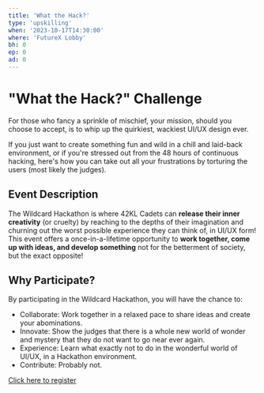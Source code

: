 ```yaml
---
title: 'What the Hack?'
type: 'upskilling'
when: '2023-10-17T14:30:00'
where: 'FutureX Lobby'
bh: 0
ep: 0
ad: 0
---
```


# "What the Hack?" Challenge
For those who fancy a sprinkle of mischief, your mission, should you choose to accept, is to whip up the quirkiest, wackiest UI/UX design ever.

If you just want to create something fun and wild in a chill and laid-back environment, or if you're stressed out from the 48 hours of continuous hacking, here's how you can take out all your frustrations by torturing the users (most likely the judges).

## Event Description
The Wildcard Hackathon is where 42KL Cadets can **release their inner creativity** (or cruelty) by reaching to the depths of their imagination and churning out the worst possible experience they can think of, in UI/UX form! This event offers a once-in-a-lifetime opportunity to **work together, come up with ideas, and develop something** not for the betterment of society, but the exact opposite!

## Why Participate?
By participating in the Wildcard Hackathon, you will have the chance to:
- Collaborate: Work together in a relaxed pace to share ideas and create your abominations.
- Innovate: Show the judges that there is a whole new world of wonder and mystery that they do not want to go near ever again.
- Experience: Learn what exactly not to do in the wonderful world of UI/UX, in a Hackathon environment.
- Contribute: Probably not.

[Click here to register](https://bit.ly/42kl-wildcard-hackathon)
